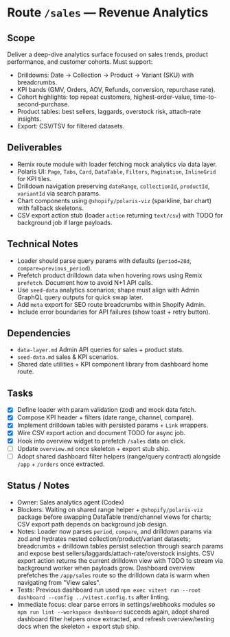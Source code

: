 # Route `/sales` — Revenue Analytics

## Scope
Deliver a deep-dive analytics surface focused on sales trends, product performance, and customer cohorts. Must support:
- Drilldowns: Date → Collection → Product → Variant (SKU) with breadcrumbs.
- KPI bands (GMV, Orders, AOV, Refunds, conversion, repurchase rate).
- Cohort highlights: top repeat customers, highest-order-value, time-to-second-purchase.
- Product tables: best sellers, laggards, overstock risk, attach-rate insights.
- Export: CSV/TSV for filtered datasets.

## Deliverables
- Remix route module with loader fetching mock analytics via data layer.
- Polaris UI: `Page`, `Tabs`, `Card`, `DataTable`, `Filters`, `Pagination`, `InlineGrid` for KPI tiles.
- Drilldown navigation preserving `dateRange`, `collectionId`, `productId`, `variantId` via search params.
- Chart components using `@shopify/polaris-viz` (sparkline, bar chart) with fallback skeletons.
- CSV export action stub (loader `action` returning `text/csv`) with TODO for background job if large payloads.

## Technical Notes
- Loader should parse query params with defaults (`period=28d`, `compare=previous_period`).
- Prefetch product drilldown data when hovering rows using Remix `prefetch`. Document how to avoid N+1 API calls.
- Use `seed-data` analytics scenarios; shape must align with Admin GraphQL query outputs for quick swap later.
- Add `meta` export for SEO route breadcrumbs within Shopify Admin.
- Include error boundaries for API failures (show toast + retry button).

## Dependencies
- `data-layer.md` Admin API queries for sales + product stats.
- `seed-data.md` sales & KPI scenarios.
- Shared date utilities + KPI component library from dashboard home route.

## Tasks
- [x] Define loader with param validation (zod) and mock data fetch.
- [x] Compose KPI header + filters (date range, channel, compare).
- [x] Implement drilldown tables with persisted params + `Link` wrappers.
- [x] Wire CSV export action and document TODO for async job.
- [x] Hook into overview widget to prefetch `/sales` data on click.
- [ ] Update `overview.md` once skeleton + export stub ship.
- [ ] Adopt shared dashboard filter helpers (range/query contract) alongside `/app` + `/orders` once extracted.

## Status / Notes
- Owner: Sales analytics agent (Codex)
- Blockers: Waiting on shared range helper + `@shopify/polaris-viz` package before swapping DataTable trend/channel views for charts; CSV export path depends on background job design.
- Notes: Loader now parses `period`, `compare`, and drilldown params via zod and hydrates nested collection/product/variant datasets; breadcrumbs + drilldown tables persist selection through search params and expose best sellers/laggards/attach-rate/overstock insights. CSV export action returns the current drilldown view with TODO to stream via background worker when payloads grow. Dashboard overview prefetches the `/app/sales` route so the drilldown data is warm when navigating from "View sales".
- Tests: Previous dashboard run used `npm exec vitest run --root dashboard --config ../vitest.config.ts` after linting.
- Immediate focus: clear parse errors in settings/webhooks modules so `npm run lint --workspace dashboard` succeeds again, adopt shared dashboard filter helpers once extracted, and refresh overview/testing docs when the skeleton + export stub ship.
